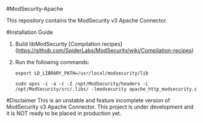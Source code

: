 #ModSecurity-Apache

This repository contains the ModSecurity v3 Apache Connector.

#Installation Guide

1. Build libModSecurity [Compilation recipes]
(https://github.com/SpiderLabs/ModSecurity/wiki/Compilation-recipes)

2. Run the following commands:

   `export LD_LIBRARY_PATH=/usr/local/modsecurity/lib`
   
   `sudo apxs -i -a -c -I /opt/ModSecurity/headers -L /opt/ModSecurity/src/.libs/ -lmodsecurity apache_http_modsecurity.c`

#Disclaimer
This is an unstable and feature incomplete version of ModSecurity v3 Apache Connector. This project is under development and it is NOT ready to be placed in production yet.
